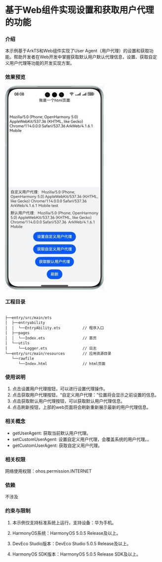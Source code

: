 # 基于Web组件实现设置和获取用户代理的功能

### 介绍

本示例基于ArkTS和Web组件实现了User Agent（用户代理）的设置和获取功能。帮助开发者在Web开发中掌握获取默认用户默认代理信息，设置、获取自定义用户代理等功能的开发实现方案。

### 效果预览
![](screenshots/devices/webuseragent.png)

### 工程目录
```

├──entry/src/main/ets                              
│  ├──entryability  
│  │  └──EntryAbility.ets          // 程序入口
│  ├──pages                                     
│  │  └──Index.ets                 // 首页
│  └──utils
│     └──Logger.ets                // 日志        
└──entry/src/main/resources        // 应用资源目录
   └──rawfile                     
      └──Index.html                // html页面
```

### 使用说明
1. 点击设置用户代理按钮，可以进行设置代理操作。
2. 点击获取用户代理按钮，“自定义用户代理：”位置将会显示之前设置的信息。
3. 点击获取默认用户代理按钮，可以获取默认用户代理信息。
4. 点击刷新按钮，上部的web页面将会刷新重新展示最新的用户代理信息。

### 相关概念
- getUserAgent: 获取当前默认用户代理。
- setCustomUserAgent: 设置自定义用户代理，会覆盖系统的用户代理。。
- getCustomUserAgent: 获取自定义用户代理。

### 相关权限

网络使用权限：ohos.permission.INTERNET

### 依赖

不涉及

### 约束与限制

1. 本示例仅支持标准系统上运行，支持设备：华为手机。

2. HarmonyOS系统：HarmonyOS 5.0.5 Release及以上。

3. DevEco Studio版本：DevEco Studio 5.0.5 Release及以上。

4. HarmonyOS SDK版本：HarmonyOS 5.0.5 Release SDK及以上。